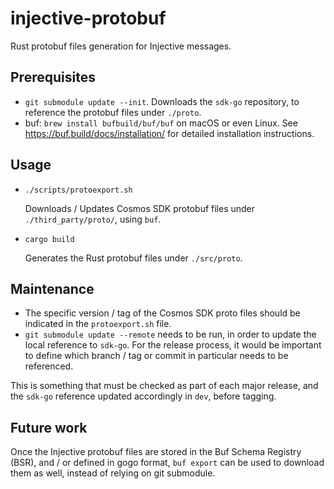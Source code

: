 # injective-protobuf

Rust protobuf files generation for Injective messages.

## Prerequisites

- `git submodule update --init`. Downloads the `sdk-go` repository, to reference the protobuf files under `./proto`.
- buf: `brew install bufbuild/buf/buf` on macOS or even Linux. See https://buf.build/docs/installation/ for detailed installation
    instructions.

## Usage

- `./scripts/protoexport.sh`

  Downloads / Updates Cosmos SDK protobuf files under `./third_party/proto/`, using `buf`.

- `cargo build`

  Generates the Rust protobuf files under `./src/proto`.

## Maintenance

- The specific version / tag of the Cosmos SDK proto files should be indicated in the `protoexport.sh` file.
- `git submodule update --remote` needs to be run, in order to update the local reference to `sdk-go`.
  For the release process, it would be important to define which branch / tag or commit in particular needs to be referenced.

This is something that must be checked as part of each major release, and the `sdk-go` reference updated accordingly in `dev`, before
tagging.

## Future work

Once the Injective protobuf files are stored in the Buf Schema Registry (BSR), and / or defined in gogo format,
`buf export` can be used to download them as well, instead of relying on git submodule.
